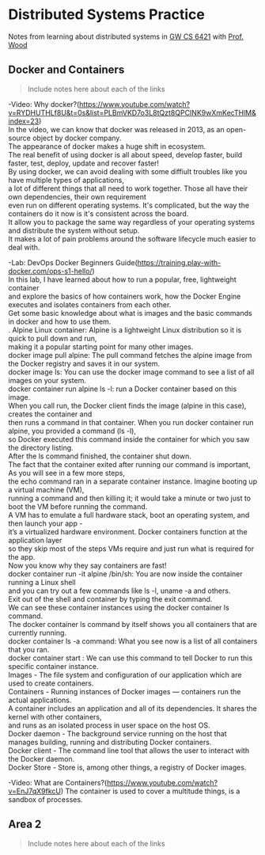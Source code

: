 # Distributed Systems Practice
Notes from learning about distributed systems in [GW CS 6421](https://gwdistsys18.github.io/) with [Prof. Wood](https://faculty.cs.gwu.edu/timwood/)

## Docker and Containers
> Include notes here about each of the links

-Video: Why docker?(https://www.youtube.com/watch?v=RYDHUTHLf8U&t=0s&list=PLBmVKD7o3L8tQzt8QPCINK9wXmKecTHlM&index=23)  
In the video, we can know that docker was released in 2013, as an open-source object by docker company.  
The appearance of docker makes a huge shift in ecosystem.  
The real benefit of using docker is all about speed, develop faster, build faster, test, deploy, update and recover faster!  
By using docker, we can avoid dealing with some diffiult troubles like you have multiple types of applications,   
a lot of different things that all need to work together. Those all have their own dependencies, their own requirement  
even run on different operating systems. It's complicated, but the way the containers do it now is it's consistent across the board.  
It allow you to package the same way regardless of your operating systems and distribute the system without setup.  
It makes a lot of pain problems around the software lifecycle much easier to deal with.  

-Lab: DevOps Docker Beginners Guide(https://training.play-with-docker.com/ops-s1-hello/)  
In this lab, I have learned about how to run a popular, free, lightweight container   
and explore the basics of how containers work, how the Docker Engine executes and isolates containers from each other.  
Get some basic knowledge about what is images and the basic commands in docker and how to use them.  
. Alpine Linux container: Alpine is a lightweight Linux distribution so it is quick to pull down and run,   
  making it a popular starting point for many other images.  
  docker image pull alpine: The pull command fetches the alpine image from the Docker registry and saves it in our system.   
  docker image ls: You can use the docker image command to see a list of all images on your system.  
  docker container run alpine ls -l: run a Docker container based on this image.  
    When you call run, the Docker client finds the image (alpine in this case), creates the container and   
    then runs a command in that container. When you run docker container run alpine, you provided a command (ls -l),  
    so Docker executed this command inside the container for which you saw the directory listing.   
    After the ls command finished, the container shut down.  
The fact that the container exited after running our command is important, As you will see in a few more steps,   
the echo command ran in a separate container instance. Imagine booting up a virtual machine (VM),   
running a command and then killing it; it would take a minute or two just to boot the VM before running the command.  
A VM has to emulate a full hardware stack, boot an operating system, and then launch your app -   
it’s a virtualized hardware environment. Docker containers function at the application layer   
so they skip most of the steps VMs require and just run what is required for the app.   
Now you know why they say containers are fast!  
  docker container run -it alpine /bin/sh: You are now inside the container running a Linux shell   
  and you can try out a few commands like ls -l, uname -a and others.   
  Exit out of the shell and container by typing the exit command.  
  We can see these container instances using the docker container ls command.   
  The docker container ls command by itself shows you all containers that are currently running.  
  docker container ls -a command: What you see now is a list of all containers that you ran.  
  docker container start <container ID>: We can use this command to tell Docker to run this specific container instance.  
Images - The file system and configuration of our application which are used to create containers.  
Containers - Running instances of Docker images — containers run the actual applications.   
A container includes an application and all of its dependencies. It shares the kernel with other containers,  
and runs as an isolated process in user space on the host OS.  
Docker daemon - The background service running on the host that manages building, running and distributing Docker containers.  
Docker client - The command line tool that allows the user to interact with the Docker daemon.  
Docker Store - Store is, among other things, a registry of Docker images.    
  
-Video: What are Containers?(https://www.youtube.com/watch?v=EnJ7qX9fkcU)
The container is used to cover a multitude things, is a sandbox of processes.  

## Area 2
> Include notes here about each of the links
